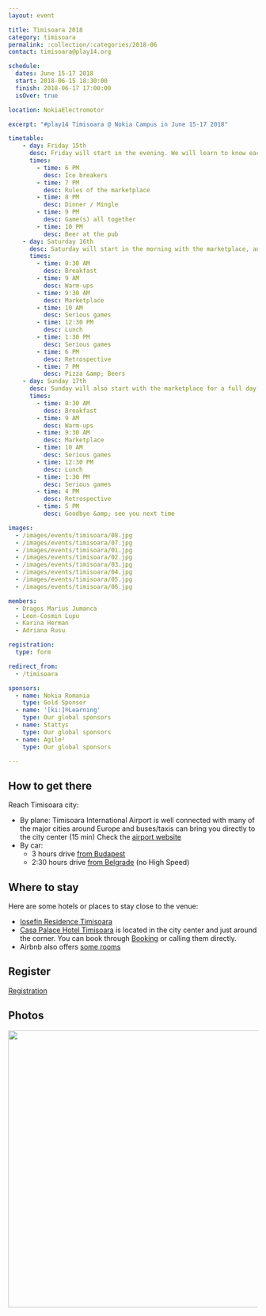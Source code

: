 ```yaml
---
layout: event

title: Timisoara 2018
category: timisoara
permalink: :collection/:categories/2018-06
contact: timisoara@play14.org

schedule:
  dates: June 15-17 2018
  start: 2018-06-15 18:30:00
  finish: 2018-06-17 17:00:00
  isOver: true

location: NokiaElectromotor

excerpt: "#play14 Timisoara @ Nokia Campus in June 15-17 2018"

timetable:
    - day: Friday 15th
      desc: Friday will start in the evening. We will learn to know each other and share a nice dinner all together.
      times:
        - time: 6 PM
          desc: Ice breakers
        - time: 7 PM
          desc: Rules of the marketplace
        - time: 8 PM
          desc: Dinner / Mingle
        - time: 9 PM
          desc: Game(s) all together
        - time: 10 PM
          desc: Beer at the pub
    - day: Saturday 16th
      desc: Saturday will start in the morning with the marketplace, and then we will play games all day long.
      times:
        - time: 8:30 AM
          desc: Breakfast
        - time: 9 AM
          desc: Warm-ups
        - time: 9:30 AM
          desc: Marketplace
        - time: 10 AM
          desc: Serious games
        - time: 12:30 PM
          desc: Lunch
        - time: 1:30 PM
          desc: Serious games
        - time: 6 PM
          desc: Retrospective
        - time: 7 PM
          desc: Pizza &amp; Beers
    - day: Sunday 17th
      desc: Sunday will also start with the marketplace for a full day of games. Whoever needs to catch a plane can leave earlier.
      times:
        - time: 8:30 AM
          desc: Breakfast
        - time: 9 AM
          desc: Warm-ups
        - time: 9:30 AM
          desc: Marketplace
        - time: 10 AM
          desc: Serious games
        - time: 12:30 PM
          desc: Lunch
        - time: 1:30 PM
          desc: Serious games
        - time: 4 PM
          desc: Retrospective
        - time: 5 PM
          desc: Goodbye &amp; see you next time

images:
  - /images/events/timisoara/08.jpg
  - /images/events/timisoara/07.jpg
  - /images/events/timisoara/01.jpg
  - /images/events/timisoara/02.jpg
  - /images/events/timisoara/03.jpg
  - /images/events/timisoara/04.jpg
  - /images/events/timisoara/05.jpg
  - /images/events/timisoara/06.jpg

members:
  - Dragos Marius Jumanca
  - Leon-Cosmin Lupu
  - Karina Herman
  - Adriana Rusu

registration: 
  type: form

redirect_from:
  - /timisoara

sponsors:
  - name: Nokia Romania
    type: Gold Sponsor
  - name: '[ki:]®Learning'
    type: Our global sponsors
  - name: Stattys
    type: Our global sponsors
  - name: Agile²
    type: Our global sponsors

---
```


## How to get there

Reach Timisoara city:
* <i class='fa fa-plane fa-2x fa-fw'></i>
  By plane: Timisoara International Airport is well connected with many of the major cities around Europe and buses/taxis can bring you directly to the city center (15 min)
  Check the [airport website](http://aerotim.ro/)
* <i class='fa fa-automobile fa-2x fa-fw'></i>
  By car: 
  * 3 hours drive [from Budapest](https://www.google.lu/maps/dir/Budapest,+Hungary/Nokia+(ex-Alcatel+Lucent),+Bulevardul+Republicii,+Timi%C8%99oara,+Timi%C8%99+County,+Romania/@46.6228373,18.9450191,8z/data=!3m1!4b1!4m14!4m13!1m5!1m1!1s0x4741c334d1d4cfc9:0x400c4290c1e1160!2m2!1d19.040235!2d47.497912!1m5!1m1!1s0x47455d7b2821e4ad:0x9eeb89884ab984db!2m2!1d21.21106!2d45.750903!3e0?hl=en)
  * 2:30 hours drive [from Belgrade](https://www.google.lu/maps/dir/Belgrade,+Serbia/Nokia+(ex-Alcatel+Lucent),+Bulevardul+Republicii,+Timi%C8%99oara,+Timi%C8%99+County,+Romania/@45.268278,20.1049334,9z/data=!3m1!4b1!4m13!4m12!1m5!1m1!1s0x475a7aa3d7b53fbd:0x1db8645cf2177ee4!2m2!1d20.4489216!2d44.786568!1m5!1m1!1s0x47455d7b2821e4ad:0x9eeb89884ab984db!2m2!1d21.21106!2d45.750903?hl=en) (no High Speed)

<div class='two spacing'></div>

## Where to stay 

Here are some hotels or places to stay close to the venue:
* <i class='fa fa-hotel fa-2x fa-fw'></i>
  [Iosefin Residence Timisoara](http://iosefinresidence.ro/)  
* <i class='fa fa-hotel fa-2x fa-fw'></i>
  [Casa Palace Hotel Timisoara](http://hoteltimisoara.ro/ro/) is located in the city center and just around the corner. 
  You can book through [Booking](http://www.booking.com) or calling them directly.  
* <i class='fa fa-globe fa-2x fa-fw'></i>
  Airbnb also offers [some rooms](https://www.airbnb.com/s/Timi%C8%99oara--Timi%C8%99-County--Romania?guests=1&adults=1&children=0&infants=0&place_id=ChIJp7UPy31nRUcRSWeTc2Svf1M&checkin=07%2F14%2F2018&source=bb&page=1&allow_override%5B%5D=&checkout=07%2F16%2F2018&ss_id=u7iwpyhm&s_tag=-4PtH6fC)
  
## Register

<a title="Registration" href="https://www.weezevent.com/?c=sys_widget" class="weezevent-widget-integration" target="_blank" data-src="https://www.weezevent.com/widget_billeterie.php?id_evenement=323358&lg_billetterie=2&code=42627&resize=1&width_auto=1&color_primary=00AEEF" data-width="650" data-height="600" data-id="323358" data-resize="1" data-width_auto="1" data-noscroll="0" data-nopb="0">Registration</a><script type="text/javascript" src="https://www.weezevent.com/js/widget/min/widget.min.js"></script>

## Photos

<a href='https://photos.app.goo.gl/AicYVwdLoNZJ3hjv6' target="_blank">
  <img src='https://lh3.googleusercontent.com/NE8xDI3ROu4d3so07nY09abGM5emRbFyV-tqkQLM52J9aE7NPtlr8_bHwttq5Aqeq9Z_KXWWcroXWQzTEeg4n8HqY456CvudeQ1Rj3uk7Q6kBW2H8lBS3KnasF2keNnu5Z2IfFK-4tkIj-nZ3G4VIc4KBw3ztFOkf7wTLPO43sXjKtwCk0gYyC5-fe6FO2tIJkAqbZGyxIas_fDRDjWFHrM55B40PP0eL0PJV66cWGnKKmEv5b-9MjiroREdGhS57u73wAdng8xFWlxDJSVVrCXbjcos_BNbwhS1KBpr0nHlO0nvQHJeVh4wNeLg656xq3eT0qcSYrtcwVJWsVhCIT-5a8rl_h9wO_O_6OkI_fzBTaIDU0NPf_iAfDiAmBtsDdE0yyNG3BVxsVdPcvLdtaKEX4JVtMcMRFjNfHe4YMq9isdavh4Kla7cG9mObGxH_3hZzXBQGM_lycUG0pohHnHWYQElnlju3i0MP4IQWlheELdsK3ZNHYq9eYE8rCi2VsH6Wg0G4X-KB7wGC-n-LKiOw4a5M0XGPkyhcJyUaHN6nfWwqD4FSBKJGYjdjaMeNblYJU4jWsND56_EgI7mGLouDPA4v6fCSCHvLsZrQMi403l6K_2NX4nsYia6gEwKEgzJzqS6ZJFJnAEPEZ4rdShIIxo5AiBhMXG6LNIqkTFweeTPFKGFfQVoRA=w496-h331-no' width="560" />
</a>

